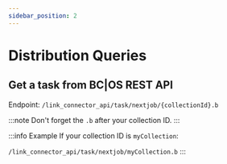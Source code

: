 ```yaml
---
sidebar_position: 2
---
```

# Distribution Queries

## Get a task from BC|OS REST API

Endpoint: `/link_connector_api/task/nextjob/{collectionId}.b`

:::note
Don't forget the `.b` after your collection ID.
:::

:::info Example
If your collection ID is `myCollection`:

`/link_connector_api/task/nextjob/myCollection.b`
:::

